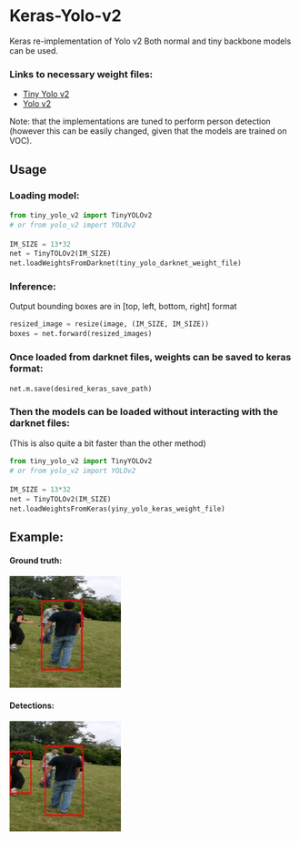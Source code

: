 # Keras-Yolo-v2
Keras re-implementation of Yolo v2
Both normal and tiny backbone models can be used.

### Links to necessary weight files:
- [Tiny Yolo v2](https://pjreddie.com/media/files/yolov2-tiny-voc.weights)
- [Yolo v2](https://pjreddie.com/media/files/yolov2-voc.weights)

Note: that the implementations are tuned to perform person detection (however this can be easily changed, given that the models are trained on VOC).

## Usage

### Loading model:
```py
from tiny_yolo_v2 import TinyYOLOv2
# or from yolo_v2 import YOLOv2

IM_SIZE = 13*32
net = TinyTOLOv2(IM_SIZE)
net.loadWeightsFromDarknet(tiny_yolo_darknet_weight_file)
```
### Inference:
Output bounding boxes are in [top, left, bottom, right] format
```py
resized_image = resize(image, (IM_SIZE, IM_SIZE))
boxes = net.forward(resized_images)
```


### Once loaded from darknet files, weights can be saved to keras format:
```py
net.m.save(desired_keras_save_path)
```

### Then the models can be loaded without interacting with the darknet files:
(This is also quite a bit faster than the other method)
```py
from tiny_yolo_v2 import TinyYOLOv2
# or from yolo_v2 import YOLOv2

IM_SIZE = 13*32
net = TinyTOLOv2(IM_SIZE)
net.loadWeightsFromKeras(yiny_yolo_keras_weight_file)
```

## Example:

#### Ground truth:
![alt text](images/example_ground_truth.JPG)

#### Detections:
![alt text](images/example_detection.JPG)